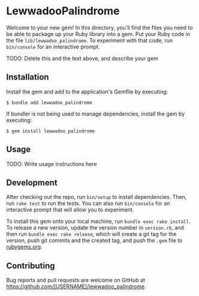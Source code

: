 # LewwadooPalindrome

Welcome to your new gem! In this directory, you'll find the files you need to be able to package up your Ruby library into a gem. Put your Ruby code in the file `lib/lewwadoo_palindrome`. To experiment with that code, run `bin/console` for an interactive prompt.

TODO: Delete this and the text above, and describe your gem

## Installation

Install the gem and add to the application's Gemfile by executing:

    $ bundle add lewwadoo_palindrome

If bundler is not being used to manage dependencies, install the gem by executing:

    $ gem install lewwadoo_palindrome

## Usage

TODO: Write usage instructions here

## Development

After checking out the repo, run `bin/setup` to install dependencies. Then, run `rake test` to run the tests. You can also run `bin/console` for an interactive prompt that will allow you to experiment.

To install this gem onto your local machine, run `bundle exec rake install`. To release a new version, update the version number in `version.rb`, and then run `bundle exec rake release`, which will create a git tag for the version, push git commits and the created tag, and push the `.gem` file to [rubygems.org](https://rubygems.org).

## Contributing

Bug reports and pull requests are welcome on GitHub at https://github.com/[USERNAME]/lewwadoo_palindrome.
